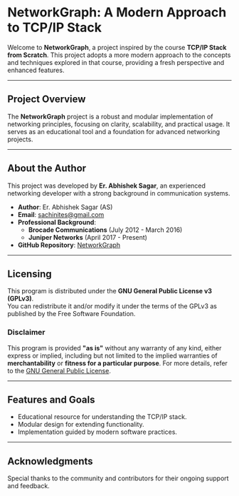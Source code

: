 # NetworkGraph: A Modern Approach to TCP/IP Stack

Welcome to **NetworkGraph**, a project inspired by the course **TCP/IP Stack from Scratch**. This project adopts a more modern approach to the concepts and techniques explored in that course, providing a fresh perspective and enhanced features.

---

## Project Overview

The **NetworkGraph** project is a robust and modular implementation of networking principles, focusing on clarity, scalability, and practical usage. It serves as an educational tool and a foundation for advanced networking projects.

---

## About the Author

This project was developed by **Er. Abhishek Sagar**, an experienced networking developer with a strong background in communication systems.

- **Author**: Er. Abhishek Sagar (AS)
- **Email**: [sachinites@gmail.com](mailto:sachinites@gmail.com)
- **Professional Background**:
  - **Brocade Communications** (July 2012 - March 2016)
  - **Juniper Networks** (April 2017 - Present)
- **GitHub Repository**: [NetworkGraph](https://github.com/sachinites)

---

## Licensing

This program is distributed under the **GNU General Public License v3 (GPLv3)**.  
You can redistribute it and/or modify it under the terms of the GPLv3 as published by the Free Software Foundation.

### Disclaimer
This program is provided **"as is"** without any warranty of any kind, either express or implied, including but not limited to the implied warranties of **merchantability** or **fitness for a particular purpose**. For more details, refer to the [GNU General Public License](http://www.gnu.org/licenses/).

---

## Features and Goals

- Educational resource for understanding the TCP/IP stack.
- Modular design for extending functionality.
- Implementation guided by modern software practices.

---

## Acknowledgments

Special thanks to the community and contributors for their ongoing support and feedback.
